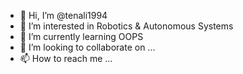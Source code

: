 - 👋 Hi, I’m @tenali1994
- 👀 I’m interested in Robotics & Autonomous Systems
- 🌱 I’m currently learning OOPS
- 💞️ I’m looking to collaborate on ...
- 📫 How to reach me ...

<!---
tenali1994/tenali1994 is a ✨ special ✨ repository because its `README.md` (this file) appears on your GitHub profile.
You can click the Preview link to take a look at your changes.
--->
